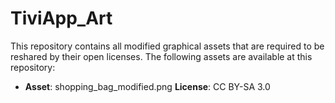 # TiviApp_Art
This repository contains all modified graphical assets that are required to be reshared by their open licenses.
The following assets are available at this repository:
* **Asset**: shopping_bag_modified.png             **License**: CC BY-SA 3.0
